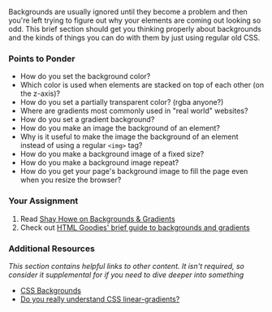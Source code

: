 Backgrounds are usually ignored until they become a problem and then you're left trying to figure out why your elements are coming out looking so odd.  This brief section should get you thinking properly about backgrounds and the kinds of things you can do with them by just using regular old CSS.

### Points to Ponder

* How do you set the background color?
* Which color is used when elements are stacked on top of each other (on the z-axis)?
* How do you set a partially transparent color? (rgba anyone?)
* Where are gradients most commonly used in "real world" websites?
* How do you set a gradient background?
* How do you make an image the background of an element?
* Why is it useful to make the image the background of an element instead of using a regular `<img>` tag?
* How do you make a background image of a fixed size?
* How do you make a background image repeat?
* How do you get your page's background image to fill the page even when you resize the browser?

### Your Assignment

1. Read [Shay Howe on Backgrounds & Gradients](http://learn.shayhowe.com/html-css/setting-backgrounds-and-gradients/)
2. Check out [HTML Goodies' brief guide to backgrounds and gradients](http://www.htmlgoodies.com/tutorials/getting_started/article.php/3866901)

### Additional Resources

*This section contains helpful links to other content. It isn't required, so consider it supplemental for if you need to dive deeper into something*

* [CSS Backgrounds](http://www.w3schools.com/css/css_background.asp)
* [Do you really understand CSS linear-gradients?](https://medium.com/@patrickbrosset/do-you-really-understand-css-linear-gradients-631d9a895caf#.tjka033kc)

